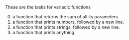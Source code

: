 These are the tasks for variadic functions

0. a function that returns the sum of all its parameters.
1. a function that prints numbers, followed by a new line.
2. a function that prints strings, followed by a new line.
3. a function that prints anything.
